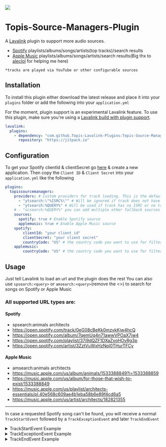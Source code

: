 [![](https://jitpack.io/v/Topis-Lavalink-Plugins/Topis-Source-Managers-Plugin.svg)](https://jitpack.io/#Topis-Lavalink-Plugins/Topis-Source-Managers-Plugin)

# Topis-Source-Managers-Plugin 

A [Lavalink](https://github.com/freyacodes/Lavalink) plugin to support more audio sources.
* [Spotify](https://www.spotify.com) playlists/albums/songs/artists(top tracks)/search results
* [Apple Music](https://www.apple.com/apple-music/) playlists/albums/songs/artists/search results(Big thx to [aleclol](https://github.com/aleclol) for helping me here)


`*tracks are played via YouTube or other configurable sources`


## Installation

To install this plugin either download the latest release and place it into your `plugins` folder or add the following into your `application.yml`

For the moment, plugin support is an experimental Lavalink feature. To use this plugin, make sure you're using a [Lavalink build with plugin support](https://github.com/freyacodes/Lavalink/tree/dev).

```yaml
lavalink:
  plugins:
    - dependency: "com.github.Topis-Lavalink-Plugins:Topis-Source-Managers-Plugin:vx.x.x" # replace vx.x.x with the latest release tag!
      repository: "https://jitpack.io"
```

## Configuration

To get your Spotify clientId & clientSecret go [here](https://developer.spotify.com/dashboard/applications) & create a
new application. Then copy the `Client ID` & `Client Secret` into your `application.yml` like the following

```yaml
plugins:
  topissourcemanagers:
    providers: # Custom providers for track loading. This is the default
      - "ytsearch:\"%ISRC%\"" # Will be ignored if track does not have an ISRC. See https://en.wikipedia.org/wiki/International_Standard_Recording_Code
      - "ytsearch:%QUERY%" # Will be used if track has no ISRC or no track could be found for the ISRC
    # - "scsearch:%QUERY%" you can add multiple other fallback sources here
    sources:
      spotify: true # Enable Spotify source
      applemusic: true # Enable Apple Music source
    spotify:
        clientId: "your client id"
        clientSecret: "your client secret"
        countryCode: "US" # the country code you want to use for filtering the artists top tracks. See https://en.wikipedia.org/wiki/ISO_3166-1_alpha-2
    applemusic:
        countryCode: "US" # the country code you want to use for filtering the artists top tracks and language. See https://en.wikipedia.org/wiki/ISO_3166-1_alpha-2
```

## Usage

Just tell Lavalink to load an url and the plugin does the rest
You can also use `spsearch:<query>` or `amsearch:<query>`(remove the <>) to search for songs on Spotify or Apple Music

### All supported URL types are:

#### Spotify
* spsearch:animals architects
* https://open.spotify.com/track/0eG08cBeKk0mzykKjw4hcQ
* https://open.spotify.com/album/7qemUq4n71awwVPOaX7jw4
* https://open.spotify.com/playlist/37i9dQZF1DXaZvoHOvRg3p
* https://open.spotify.com/artist/3ZztVuWxHzNpl0THurTFCv

#### Apple Music
* amsearch:animals architects
* https://music.apple.com/us/album/animals/1533388849?i=1533388859
* https://music.apple.com/us/album/for-those-that-wish-to-exist/1533388849
* https://music.apple.com/us/playlist/architects-essentials/pl.40e568c609ae4b1eba58b6e89f4cd6a5
* https://music.apple.com/us/artist/architects/182821355

---

In case a requested Spotify song can't be found, you will receive a normal `TrackStartEvent`
followed by a `TrackExceptionEvent` and later `TrackEndEvent`

<details>
<summary>TrackStartEvent Example</summary>

```json
{
  "op": "event",
  "type": "TrackStartEvent",
  "guildId": "730879265956167740",
  "track": "QAAAdwIADTMyNTM0NmI0NTZiNTYAEDc0NXY5NjQ4OTY3dmI0ODkAAAAAAAO9CAALamRXaEpjcnJqUXMAAQAraHR0cHM6Ly93d3cueW91dHViZS5jb20vd2F0Y2g/dj1qZFdoSmNycmpRcwAHc3BvdGlmeQAAAAAAA7ok"
}
```

</details>

<details>
<summary>TrackExceptionEvent Example</summary>

```json
{
  "op": "event",
  "type": "TrackExceptionEvent",
  "guildId": "730879265956167740",
  "track": "QAAAdwIADTMyNTM0NmI0NTZiNTYAEDc0NXY5NjQ4OTY3dmI0ODkAAAAAAAO9CAALamRXaEpjcnJqUXMAAQAraHR0cHM6Ly93d3cueW91dHViZS5jb20vd2F0Y2g/dj1qZFdoSmNycmpRcwAHc3BvdGlmeQAAAAAAA7ok",
  "error": "Something broke when playing the track.",
  "exception": {
    "severity": "COMMON",
    "cause": "com.github.topislavalinkplugins.topissourcemanagers.TrackNotFoundException: No matching track found",
    "message": "Something broke when playing the track."
  }
}
```

</details>

<details>
<summary>TrackEndEvent Example</summary>

```json
{
  "op": "event",
  "reason": "CLEANUP",
  "type": "TrackEndEvent",
  "guildId": "730879265956167740",
  "track": "QAAAdwIADTMyNTM0NmI0NTZiNTYAEDc0NXY5NjQ4OTY3dmI0ODkAAAAAAAO9CAALamRXaEpjcnJqUXMAAQAraHR0cHM6Ly93d3cueW91dHViZS5jb20vd2F0Y2g/dj1qZFdoSmNycmpRcwAHc3BvdGlmeQAAAAAAA7ok"
}
```

</details>
